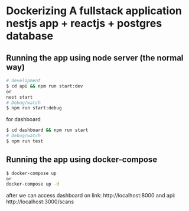 # Dockerizing A fullstack application nestjs app + reactjs + postgres database 

## Running the app using node server (the normal way)
```bash
# development
$ cd api && npm run start:dev
or
nest start
# Debug/watch
$ npm run start:debug
```
for dashboard
```bash
$ cd dashboard && npm run start
# Debug/watch
$ npm run test
```

## Running the app using docker-compose 
```bash
$ docker-compose up 
or
docker-compose up -d
```

after we can access dashboard on link: http://localhost:8000
and api: http://localhost:3000/scans